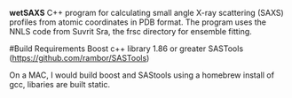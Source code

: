 **wetSAXS**
C++ program for calculating small angle X-ray scattering (SAXS) profiles from atomic coordinates in PDB format.  The program uses the NNLS code from Suvrit Sra, the frsc directory for ensemble fitting.  

#Build Requirements
Boost c++ library 1.86 or greater
SASTools (https://github.com/rambor/SASTools)

On a MAC, I would build boost and SAStools using a homebrew install of gcc, libaries are built static.
